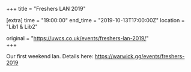 +++
title = "Freshers LAN 2019"

[extra]
time = "19:00:00"
end_time = "2019-10-13T17:00:00Z"
location = "Lib1 & Lib2"

original = "https://uwcs.co.uk/events/freshers-lan-2019/"    
+++

Our first weekend lan. Details here: https://warwick.gg/events/freshers-2019

